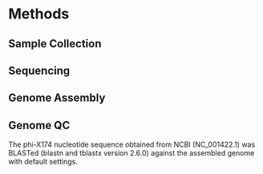 # Methods


## Sample Collection


## Sequencing


## Genome Assembly


## Genome QC

The phi-X174 nucleotide sequence obtained from NCBI (NC_001422.1) was BLASTed (blastn and tblastx version 2.6.0) against the assembled genome with default settings. 
